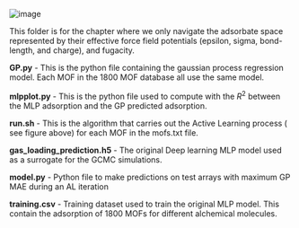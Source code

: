 ![image](https://github.com/theOsaroJ/Active-Learning-of-alchemical-adsorption-simulations-towards-a-universal-adsorption-model/assets/64130121/345c5b89-2c40-4b13-9d80-51c2a9b401d9)

This folder is for the chapter where we only navigate the adsorbate space represented by their effective force field potentials (epsilon, sigma, bond-length, and charge), and fugacity.


${\textbf{GP.py}}$ - This is the python file containing the gaussian process regression model. Each MOF in the 1800 MOF database all use the same model.

${\textbf{mlpplot.py}}$ - This is the python file used to compute with the ${R^2}$ between the MLP adsorption and the GP predicted adsorption.

${\textbf{run.sh}}$ - This is the algorithm that carries out the Active Learning process ( see figure above) for each MOF in the mofs.txt file.

${\textbf{gas\_loading\_prediction.h5}}$ - The original Deep learning MLP model used as a surrogate for the GCMC simulations.

${\textbf{model.py}}$ - Python file to make predictions on test arrays with maximum GP MAE during an AL iteration

${\textbf{training.csv}}$ -  Training dataset used to train the original MLP model. This contain the adsorption of 1800 MOFs for different alchemical molecules.
